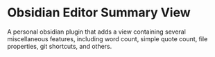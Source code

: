 # Obsidian Editor Summary View
A personal obsidian plugin that adds a view containing several miscellaneous features, including word count, simple quote count, file properties, git shortcuts, and others.
